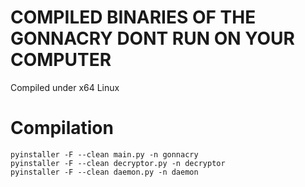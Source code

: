 # COMPILED BINARIES OF THE GONNACRY DONT RUN ON YOUR COMPUTER 


Compiled under x64 Linux

# Compilation


    pyinstaller -F --clean main.py -n gonnacry
    pyinstaller -F --clean decryptor.py -n decryptor
    pyinstaller -F --clean daemon.py -n daemon
